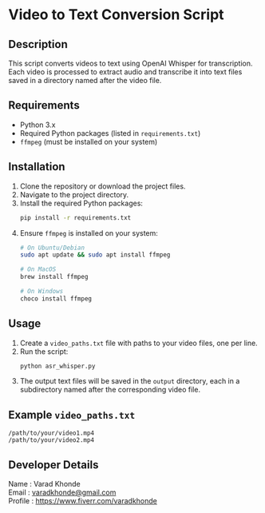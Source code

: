 # Video to Text Conversion Script

## Description
This script converts videos to text using OpenAI Whisper for transcription. Each video is processed to extract audio and transcribe it into text files saved in a directory named after the video file.

## Requirements
- Python 3.x
- Required Python packages (listed in `requirements.txt`)
- `ffmpeg` (must be installed on your system)

## Installation
1. Clone the repository or download the project files.
2. Navigate to the project directory.
3. Install the required Python packages:
    ```sh
    pip install -r requirements.txt
    ```
4. Ensure `ffmpeg` is installed on your system:
    ```sh
    # On Ubuntu/Debian
    sudo apt update && sudo apt install ffmpeg

    # On MacOS
    brew install ffmpeg

    # On Windows
    choco install ffmpeg
    ```

## Usage
1. Create a `video_paths.txt` file with paths to your video files, one per line.
2. Run the script:
    ```sh
    python asr_whisper.py
    ```
3. The output text files will be saved in the `output` directory, each in a subdirectory named after the corresponding video file.

## Example `video_paths.txt`
```plaintext
/path/to/your/video1.mp4
/path/to/your/video2.mp4
```

## Developer Details 
Name : Varad Khonde<br>
Email : varadkhonde@gmail.com<br>
Profile : https://www.fiverr.com/varadkhonde

